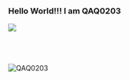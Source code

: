 ### Hello World!!! I am QAQ0203
<img align="left" src="https://count.getloli.com/get/@:QAQ-0203?theme=rule34">

<br></br>
<br></br>

![QAQ0203](image/qaq0203.gif)




